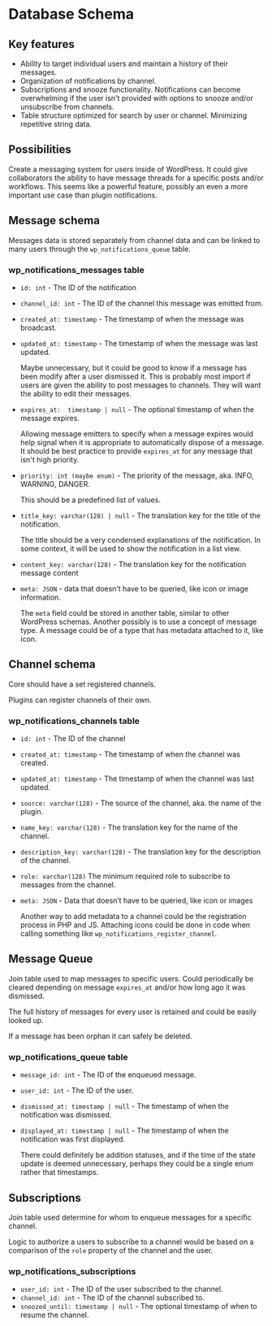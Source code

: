 # Database Schema

## Key features

* Ability to target individual users and maintain a history of their messages.
* Organization of notifications by channel.
* Subscriptions and snooze functionality. Notifications can become overwhelming if the user isn't provided with options to snooze and/or unsubscribe from channels.
* Table structure optimized for search by user or channel. Minimizing repetitive string data.

## Possibilities

Create a messaging system for users inside of WordPress. It could give collaborators the ability to have message threads for a specific posts and/or workflows. This seems like a powerful feature, possibly an even a more important use case than plugin notifications.

## Message schema

Messages data is stored separately from channel data and can be linked to many users through
the `wp_notifications_queue` table.

### wp_notifications_messages table

* `id: int` - The ID of the notification
* `channel_id: int` - The ID of the channel this message was emitted from.
* `created_at: timestamp` - The timestamp of when the message was broadcast.
* `updated_at: timestamp` - The timestamp of when the message was last updated.

  Maybe unnecessary, but it could be good to know if a message has been modify after a user dismissed it. This is probably most import if users are given the ability to post messages to channels. They will want the ability to edit their messages.

* `expires_at:  timestamp | null` - The optional timestamp of when the message expires.

  Allowing message emitters to specify when a message expires would help signal when it is appropriate to automatically dispose of a message. It should be best practice to provide `expires_at` for any message that isn't high priority.

* `priority: int (maybe enum)` - The priority of the message, aka. INFO, WARNING, DANGER.

  This should be a predefined list of values.

* `title_key: varchar(128) | null` - The translation key for the title of the notification.

  The title should be a very condensed explanations of the notification. In some context, it will be used to show the notification in a list view.

* `content_key: varchar(128)` - The translation key for the notification message content

* `meta: JSON` - data that doesn’t have to be queried, like icon or image information.

  The `meta` field could be stored in another table, similar to other WordPress schemas. Another possibly is to use a concept of message type. A message could be of a type that has metadata attached to it, like icon.

## Channel schema

Core should have a set registered channels.

Plugins can register channels of their own.

### wp_notifications_channels table

* `id: int` - The ID of the channel
* `created_at: timestamp` - The timestamp of when the channel was created.
* `updated_at: timestamp` - The timestamp of when the channel was last updated.
* `source: varchar(128)` - The source of the channel, aka. the name of the plugin.
* `name_key: varchar(128)` - The translation key for the name of the channel.
* `description_key: varchar(128)` - The translation key for the description of the channel.
* `role: varchar(128)` The minimum required role to subscribe to messages from the channel.
* `meta: JSON` - Data that doesn’t have to be queried, like icon or images

  Another way to add metadata to a channel could be the registration process in PHP and JS. Attaching icons could be done in code when calling something like `wp_notifications_register_channel`.

## Message Queue

Join table used to map messages to specific users. Could periodically be cleared depending on message `expires_at` and/or how long ago it was dismissed.

The full history of messages for every user is retained and could be easily looked up.

If a message has been orphan it can safely be deleted.

### wp_notifications_queue table

* `message_id: int` - The ID of the enqueued message.
* `user_id: int` - The ID of the user.
* `dismissed_at: timestamp | null` - The timestamp of when the notification was dismissed.
* `displayed_at: timestamp | null` - The timestamp of when the notification was first displayed.

  There could definitely be addition statuses, and if the time of the state update is deemed unnecessary, perhaps they could be a single enum rather that timestamps.

## Subscriptions

Join table used determine for whom to enqueue messages for a specific channel.

Logic to authorize a users to subscribe to a channel would be based on a comparison of the `role` property of the channel and the user.

### wp_notifications_subscriptions

* `user_id: int` - The ID of the user subscribed to the channel.
* `channel_id: int` - The ID of the channel subscribed to.
* `snoozed_until: timestamp | null` - The optional timestamp of when to resume the channel.
